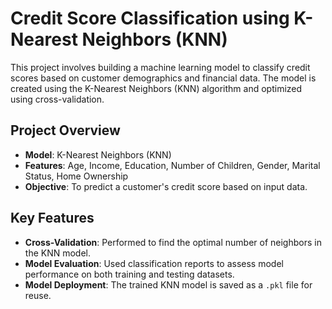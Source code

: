# Credit Score Classification using K-Nearest Neighbors (KNN)

This project involves building a machine learning model to classify credit scores based on customer demographics and financial data. The model is created using the K-Nearest Neighbors (KNN) algorithm and optimized using cross-validation.

## Project Overview

- **Model**: K-Nearest Neighbors (KNN)
- **Features**: Age, Income, Education, Number of Children, Gender, Marital Status, Home Ownership
- **Objective**: To predict a customer's credit score based on input data.


## Key Features

- **Cross-Validation**: Performed to find the optimal number of neighbors in the KNN model.
- **Model Evaluation**: Used classification reports to assess model performance on both training and testing datasets.
- **Model Deployment**: The trained KNN model is saved as a `.pkl` file for reuse.
